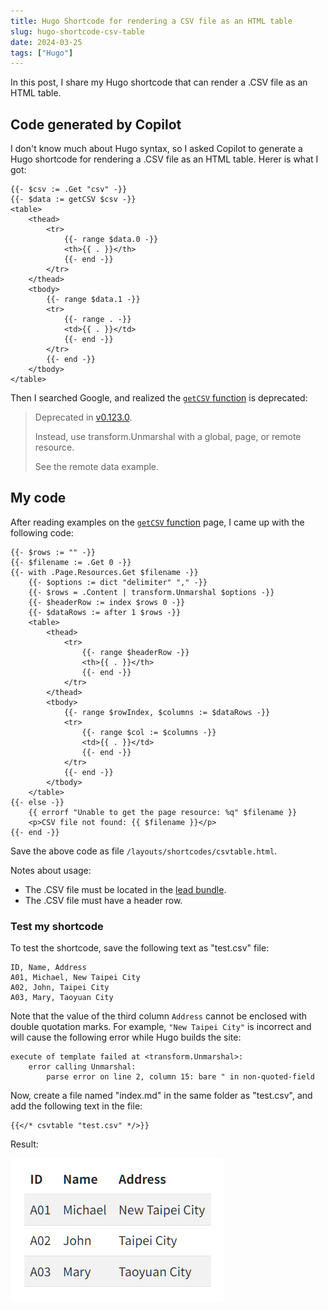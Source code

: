 ```yaml
---
title: Hugo Shortcode for rendering a CSV file as an HTML table
slug: hugo-shortcode-csv-table
date: 2024-03-25
tags: ["Hugo"]
---
```


In this post, I share my Hugo shortcode that can render a .CSV file as an HTML table.

## Code generated by Copilot

I don't know much about Hugo syntax, so I asked Copilot to generate a Hugo shortcode for rendering a .CSV file as an HTML table. Herer is what I got:

```golang
{{- $csv := .Get "csv" -}}
{{- $data := getCSV $csv -}}
<table>
    <thead>
        <tr>
            {{- range $data.0 -}}
            <th>{{ . }}</th>
            {{- end -}}
        </tr>
    </thead>
    <tbody>
        {{- range $data.1 -}}
        <tr>
            {{- range . -}}
            <td>{{ . }}</td>
            {{- end -}}
        </tr>
        {{- end -}}
    </tbody>
</table>
```

Then I searched Google, and realized the [`getCSV` function](https://gohugo.io/functions/data/getcsv/) is deprecated:

> Deprecated in [v0.123.0](https://github.com/gohugoio/hugo/releases/tag/v0.123.0).
>
> Instead, use transform.Unmarshal with a global, page, or remote resource.
>
> See the remote data example.

## My code

After reading examples on the [`getCSV` function](https://gohugo.io/functions/data/getcsv/) page, I came up with the following code:

```golang
{{- $rows := "" -}}
{{- $filename := .Get 0 -}}
{{- with .Page.Resources.Get $filename -}}
    {{- $options := dict "delimiter" "," -}}
    {{- $rows = .Content | transform.Unmarshal $options -}}
    {{- $headerRow := index $rows 0 -}}
    {{- $dataRows := after 1 $rows -}}
    <table>
        <thead>
            <tr>
                {{- range $headerRow -}}
                <th>{{ . }}</th>
                {{- end -}}
            </tr>
        </thead>
        <tbody>
            {{- range $rowIndex, $columns := $dataRows -}}
            <tr>
                {{- range $col := $columns -}}
                <td>{{ . }}</td>
                {{- end -}}
            </tr>
            {{- end -}}
        </tbody>
    </table>
{{- else -}}
    {{ errorf "Unable to get the page resource: %q" $filename }}
    <p>CSV file not found: {{ $filename }}</p>
{{- end -}}
```

Save the above code as file `/layouts/shortcodes/csvtable.html`.

Notes about usage:

- The .CSV file must be located in the [lead bundle](https://gohugo.io/content-management/page-bundles/).
- The .CSV file must have a header row.

### Test my shortcode

To test the shortcode, save the following text as "test.csv" file:

```text
ID, Name, Address
A01, Michael, New Taipei City
A02, John, Taipei City
A03, Mary, Taoyuan City
```

Note that the value of the third column `Address` cannot be enclosed with double quotation marks. For example, `"New Taipei City"` is incorrect and will cause the following error while Hugo builds the site:

```text
execute of template failed at <transform.Unmarshal>: 
    error calling Unmarshal: 
        parse error on line 2, column 15: bare " in non-quoted-field
```

Now, create a file named "index.md" in the same folder as "test.csv", and add the following text in the file:

```text
{{</* csvtable "test.csv" */>}}
```

Result:

![](images/csvtable.png)